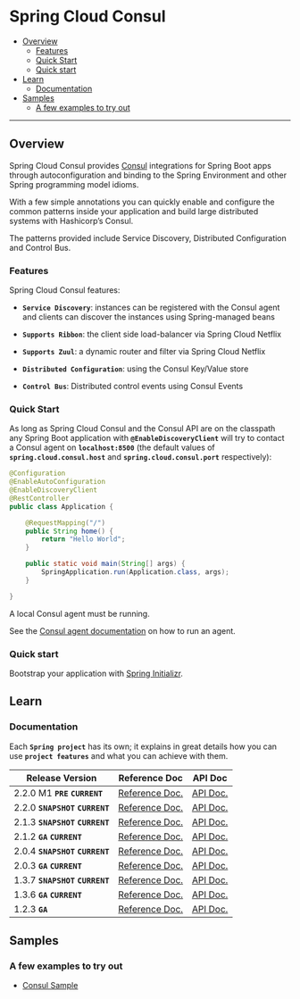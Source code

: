 # Spring Cloud Consul

+ [Overview](#overview)
    + [Features](#features)
    + [Quick Start](#quick-start)
    + [Quick start](#quick-start-1)
+ [Learn](#learn)
    + [Documentation](#documentation)
+ [Samples](#samples)
    + [A few examples to try out](#a-few-examples-to-try-out)

----------------------------------------------------------------------------------------------------

## Overview

Spring Cloud Consul provides [Consul](https://consul.io/) integrations for Spring Boot apps through autoconfiguration and binding to the Spring Environment and other Spring programming model idioms.

With a few simple annotations you can quickly enable and configure the common patterns inside your application and build large distributed systems with Hashicorp’s Consul.

The patterns provided include Service Discovery, Distributed Configuration and Control Bus.

### Features

Spring Cloud Consul features:

+ **`Service Discovery`**:
  instances can be registered with the Consul agent and clients can discover the instances using Spring-managed beans

+ **`Supports Ribbon`**:
  the client side load-balancer via Spring Cloud Netflix

+ **`Supports Zuul`**:
  a dynamic router and filter via Spring Cloud Netflix

+ **`Distributed Configuration`**:
  using the Consul Key/Value store

+ **`Control Bus`**:
  Distributed control events using Consul Events

### Quick Start

As long as Spring Cloud Consul and the Consul API are on the classpath any Spring Boot application with **`@EnableDiscoveryClient`** will try to contact a Consul agent on **`localhost:8500`** (the default values of **`spring.cloud.consul.host`** and **`spring.cloud.consul.port`** respectively):

``` java
@Configuration
@EnableAutoConfiguration
@EnableDiscoveryClient
@RestController
public class Application {

    @RequestMapping("/")
    public String home() {
        return "Hello World";
    }

    public static void main(String[] args) {
        SpringApplication.run(Application.class, args);
    }

}
```

A local Consul agent must be running.

See the [Consul agent documentation](https://consul.io/docs/agent/basics.html) on how to run an agent.

### Quick start

Bootstrap your application with [Spring Initializr](https://start.spring.io/).

## Learn

### Documentation

Each **`Spring project`** has its own; it explains in great details how you can use **`project features`** and what you can achieve with them.

 Release Version                    | Reference Doc                                                                                    | API Doc
------------------------------------|--------------------------------------------------------------------------------------------------|--------------------------------------------------------------------------------------------
 2.2.0 M1 **`PRE`** **`CURRENT`**   | [Reference Doc.](https://cloud.spring.io/spring-cloud-static/spring-cloud-consul/2.2.0.M1/)      | [API Doc.](https://cloud.spring.io/spring-cloud-static/spring-cloud-consul/2.2.0.M1/)
 2.2.0 **`SNAPSHOT`** **`CURRENT`** | [Reference Doc.](https://cloud.spring.io/spring-cloud-consul/spring-cloud-consul.html)           | [API Doc.](https://cloud.spring.io/spring-cloud-consul/spring-cloud-consul.html)
 2.1.3 **`SNAPSHOT`** **`CURRENT`** | [Reference Doc.](https://cloud.spring.io/spring-cloud-consul/2.1.x/)                             | [API Doc.](https://cloud.spring.io/spring-cloud-consul/2.1.x/)
 2.1.2 **`GA`** **`CURRENT`**       | [Reference Doc.](https://cloud.spring.io/spring-cloud-static/spring-cloud-consul/2.1.2.RELEASE/) | [API Doc.](https://cloud.spring.io/spring-cloud-static/spring-cloud-consul/2.1.2.RELEASE/)
 2.0.4 **`SNAPSHOT`** **`CURRENT`** | [Reference Doc.](https://cloud.spring.io/spring-cloud-consul/2.0.x/)                             | [API Doc.](https://cloud.spring.io/spring-cloud-consul/2.0.x/)
 2.0.3 **`GA`** **`CURRENT`**       | [Reference Doc.](https://cloud.spring.io/spring-cloud-static/spring-cloud-consul/2.0.3.RELEASE/) | [API Doc.](https://cloud.spring.io/spring-cloud-static/spring-cloud-consul/2.0.3.RELEASE/)
 1.3.7 **`SNAPSHOT`** **`CURRENT`** | [Reference Doc.](https://cloud.spring.io/spring-cloud-consul/1.3.x/)                             | [API Doc.](https://cloud.spring.io/spring-cloud-consul/1.3.x/)
 1.3.6 **`GA`** **`CURRENT`**       | [Reference Doc.](https://cloud.spring.io/spring-cloud-static/spring-cloud-consul/1.3.6.RELEASE/) | [API Doc.](https://cloud.spring.io/spring-cloud-static/spring-cloud-consul/1.3.6.RELEASE/)
 1.2.3 **`GA`**                     | [Reference Doc.](https://cloud.spring.io/spring-cloud-static/spring-cloud-consul/1.2.3.RELEASE/) | [API Doc.](https://cloud.spring.io/spring-cloud-static/spring-cloud-consul/1.2.3.RELEASE/)

## Samples

### A few examples to try out

+ [Consul Sample](https://github.com/spring-cloud/spring-cloud-consul/tree/master/spring-cloud-consul-sample)



